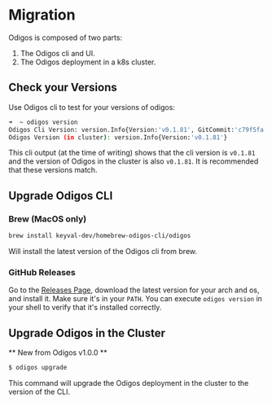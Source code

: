 # Migration

Odigos is composed of two parts:
1. The Odigos cli and UI.
1. The Odigos deployment in a k8s cluster.

## Check your Versions

Use Odigos cli to test for your versions of odigos:
```bash
➜  ~ odigos version
Odigos Cli Version: version.Info{Version:'v0.1.81', GitCommit:'c79f5fa', BuildDate:'2023-10-19T06:59:08Z'}
Odigos Version (in cluster): version.Info{Version:'v0.1.81'}
```

This cli output (at the time of writing) shows that the cli version is `v0.1.81` and the version of Odigos in the cluster is also `v0.1.81`. It is recommended that these versions match.

## Upgrade Odigos CLI

### Brew (MacOS only)

```sh
brew install keyval-dev/homebrew-odigos-cli/odigos
```

Will install the latest version of the Odigos cli from brew.

### GitHub Releases

Go to the [Releases Page](https://github.com/keyval-dev/odigos/releases), download the latest version for your arch and os, and install it. Make sure it's in your `PATH`. You can execute `odigos version` in your shell to verify that it's installed correctly.

## Upgrade Odigos in the Cluster

** New from Odigos v1.0.0 **

```sh
$ odigos upgrade
```

This command will upgrade the Odigos deployment in the cluster to the version of the CLI.
